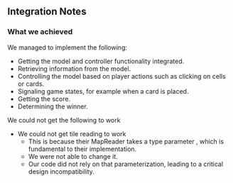 
## Integration Notes
### What we achieved
We managed to implement the following:
- Getting the model and controller functionality integrated.
- Retrieving information from the model.
- Controlling the model based on player actions such as clicking on cells or cards.
- Signaling game states, for example when a card is placed.
- Getting the score.
- Determining the winner.

We could not get the following to work
- We could not get tile reading to work
    - This is because their MapReader takes a type parameter <C>, which is fundamental to their implementation.
    - We were not able to change it.
    - Our code did not rely on that parameterization, leading to a critical design incompatibility.